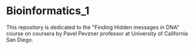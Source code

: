 # Bioinformatics_1

This repository is dedicated to the "Finding Hidden messages in DNA" course on coursera by Pavel Pevzner professor at University of California San Diego.
